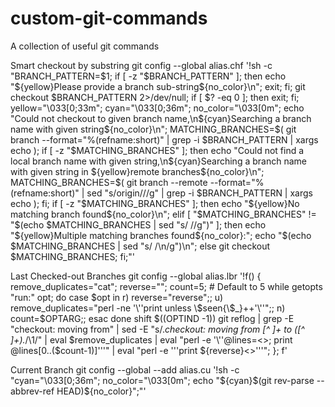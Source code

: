 # custom-git-commands
A collection of useful git commands


Smart checkout by substring
git config --global alias.chf '!sh -c "BRANCH_PATTERN=$1; if [ -z \"\$BRANCH_PATTERN\" ]; then echo \"\${yellow}Please provide a branch sub-string\${no_color}\\n\"; exit; fi; git checkout \$BRANCH_PATTERN  2>/dev/null; if [ \$? -eq 0 ]; then exit; fi; yellow=\"\\033[0;33m\"; cyan=\"\\033[0;36m\"; no_color=\"\\033[0m\"; echo \"Could not checkout to given branch name,\n\${cyan}Searching a branch name with given string\${no_color}\n\"; MATCHING_BRANCHES=\$( git branch --format=\"%(refname:short)\" | grep -i \$BRANCH_PATTERN | xargs echo ); if [ -z \"\$MATCHING_BRANCHES\" ]; then echo \"Could not find a local branch name with given string,\n\${cyan}Searching a branch name with given string in \${yellow}remote branches\${no_color}\n\"; MATCHING_BRANCHES=\$( git branch --remote --format=\"%(refname:short)\" | sed \"s/origin\///g\" | grep -i \$BRANCH_PATTERN | xargs echo ); fi; if [ -z \"\$MATCHING_BRANCHES\" ]; then echo \"\${yellow}No matching branch found\${no_color}\\n\"; elif [ \"\$MATCHING_BRANCHES\" != \"\$(echo \$MATCHING_BRANCHES | sed \"s/ //g\")\" ]; then echo \"\${yellow}Multiple matching branches found\${no_color}:\"; echo \"\$(echo \$MATCHING_BRANCHES | sed \"s/ /\\n/g\")\\n\"; else git checkout \$MATCHING_BRANCHES; fi;"'

Last Checked-out Branches
git config --global alias.lbr '!f() { 
  remove_duplicates="cat";
  reverse="";
  count=5;  # Default to 5
  while getopts "run:" opt; do
    case $opt in
      r) reverse="reverse";;
      u) remove_duplicates="perl -ne '\''print unless \$seen{\$_}++'\''";;
      n) count=$OPTARG;;
    esac
  done
  shift $((OPTIND -1))
  git reflog | grep -E "checkout: moving from" | sed -E "s/.*checkout: moving from [^ ]+ to ([^ ]+).*/\\1/" | eval $remove_duplicates | eval "perl -e '\''@lines=<>; print @lines[0..($count-1)]'\''" | eval "perl -e '\''print ${reverse}<>'\''";
}; f'

Current Branch
git config --global --add alias.cu '!sh -c "cyan=\"\\033[0;36m\"; no_color=\"\\033[0m\"; echo \"\${cyan}$(git rev-parse --abbrev-ref HEAD)\${no_color}\";"'
